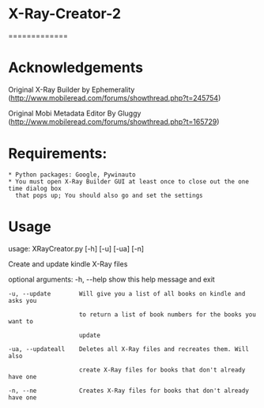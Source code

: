 # X-Ray-Creator-2
=============

Acknowledgements
======================
Original X-Ray Builder by Ephemerality (http://www.mobileread.com/forums/showthread.php?t=245754)

Original Mobi Metadata Editor By Gluggy (http://www.mobileread.com/forums/showthread.php?t=165729)

Requirements:
======================
	* Python packages: Google, Pywinauto
	* You must open X-Ray Builder GUI at least once to close out the one time dialog box
	  that pops up; You should also go and set the settings

Usage
======================
usage: XRayCreator.py [-h] [-u] [-ua] [-n]

Create and update kindle X-Ray files

optional arguments:
	-h, --help		show this help message and exit
  
	-u, --update		Will give you a list of all books on kindle and asks you
  
						to return a list of book numbers for the books you want to
                    
						update
                    
	-ua, --updateall	Deletes all X-Ray files and recreates them. Will also
  
						create X-Ray files for books that don't already have one
                    
	-n, --ne			Creates X-Ray files for books that don't already have one
